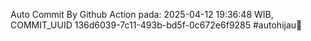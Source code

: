 Auto Commit By Github Action pada: 2025-04-12 19:36:48 WIB, COMMIT_UUID 136d6039-7c11-493b-bd5f-0c672e6f9285 #autohijau🗿
